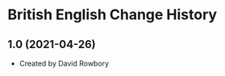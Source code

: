 British English Change History
====================

1.0 (2021-04-26)
----------------
* Created by David Rowbory
